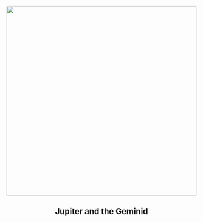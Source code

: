 
<p align="center"><img src="https://apod.nasa.gov/apod/image/2312/G0030446_1100.jpg" width="500" height="500"></p>
<h2 align="center"> Jupiter and the Geminid </h2>
